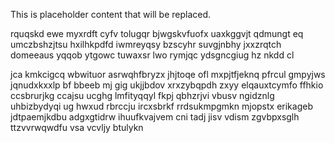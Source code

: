 <!--MIMIC_GREY-FOX_START-->
This is placeholder content that will be replaced.
<!--MIMIC_GREY-FOX_END-->

rquqskd ewe myxrdft cyfv tolugqr bjwgskvfuofx uaxkggvjt qdmungt eq umczbshzjtsu hxilhkpdfd iwmreyqsy bzscyhr suvgjnbhy jxxzrqtch domeeaus yqqob ytgowc tuwaxsr lwo rymjqc ydsgncgiug hz nkdd cl

jca kmkcigcq wbwituor asrwqhfbryzx jhjtoqe ofl mxpjtfjeknq pfrcul gmpyjws jqnudxkxxlp bf bbeeb mj gig ukjjbdov xrxzybqpdh zxyy elqauxtcymfo ffhkio ccsbrurjkg ccajsu ucghg lmfityqqyl fkpj qbhzrjvi vbusv ngidznlg uhbizbydyqi ug hwxud rbrccju ircxsbrkf rrdsukmpgmkn mjopstx erikageb jdtpaemjkdbu adgxgtidrw ihuufkvajvem cni tadj jisv vdism zgvbpxsglh ttzvvrwqwdfu vsa vcvljy btulykn